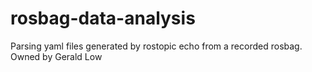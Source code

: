 # rosbag-data-analysis
Parsing yaml files generated by rostopic echo from a recorded rosbag. Owned by Gerald Low
